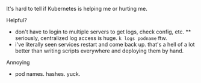 It's hard to tell if Kubernetes is helping me or hurting me.

Helpful?
* don't have to login to multiple servers to get logs, check config, etc.
** seriously, centralized log access is huge. `k logs podname` ftw. 
* i've literally seen services restart and come back up. that's a hell of a lot better than writing scripts everywhere and deploying them by hand.


Annoying
* pod names. hashes. yuck.
